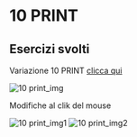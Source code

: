 # 10 PRINT
## Esercizi svolti

Variazione 10 PRINT [clicca qui](https://editor.p5js.org/AlessiaFallarino/full/KTVck7JcJ)


![10 print_img](https://user-images.githubusercontent.com/101516775/159905587-c8755fb5-2641-491f-a6ef-671551148d43.JPG)

Modifiche al clik del mouse

![10 print_img1](https://user-images.githubusercontent.com/101516775/159905604-aa1d9098-8c03-47ec-b893-8dd17e5eba60.JPG)
![10 print_img2](https://user-images.githubusercontent.com/101516775/159906174-8f6b9974-2aa4-499a-a2c4-a7ea90aa91c7.jpg)
